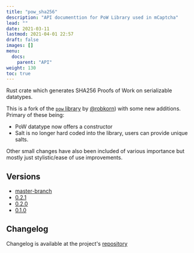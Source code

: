 ```yaml
---
title: "pow_sha256"
description: "API documenttion for PoW Library used in mCaptcha"
lead: ""
date: 2021-03-11
lastmod: 2021-04-01 22:57
draft: false
images: []
menu:
  docs:
    parent: "API"
weight: 130
toc: true
---
```


Rust crate which generates SHA256 Proofs of Work on serializable datatypes.


This is a fork of the [`pow` library](https://github.com/bddap/pow) by
[@robkorn](https://github.com/robkorn/pow_sha256)) with some new
additions. Primary of these being:

- PoW datatype now offers a constructor
- Salt is no longer hard coded into the library, users can provide
  unique salts.

Other small changes have also been included of various importance but
mostly just stylistic/ease of use improvements.

## Versions

- [master-branch](https://mcaptcha.github.io/pow_sha256/pow_sha256/index.html)
- [0.2.1](/api-docs/pow_sha256/0.2.1/pow_sha256/index.html)
- [0.2.0](/api-docs/pow_sha256/0.2.0/pow_sha256/index.html)
- [0.1.0](/api-docs/pow_sha256/0.1.0/pow_sha256/index.html)

## Changelog
Changelog is available at the project's
[repository](https://github.com/mCaptcha/pow_sha256/blob/master/CHANGELOG.md)
